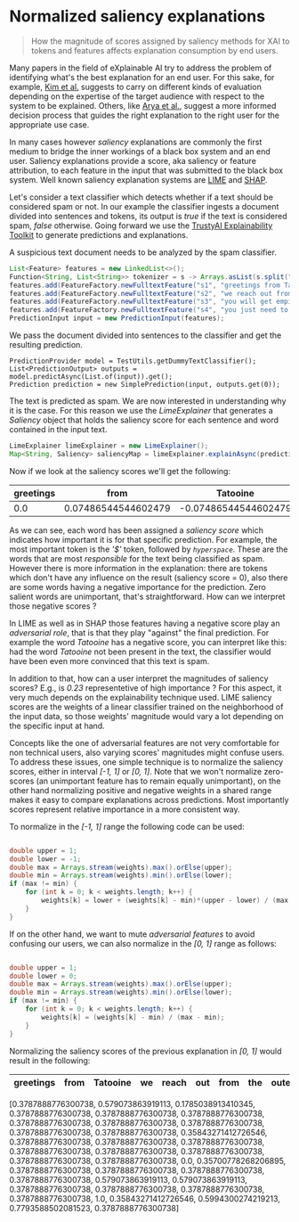 
# Normalized saliency explanations 
> How the magnitude of scores assigned by saliency methods for XAI to tokens and features affects explanation consumption by end users.

Many papers in the field of eXplainable AI try to address the problem of identifying what's the best explanation for an end user.
For this sake, for example, [Kim et al.](https://arxiv.org/pdf/1702.08608.pdf) suggests to carry on different kinds of evaluation depending on the expertise of the target audience with respect to the system to be explained.
Others, like [Arya et al.](https://arxiv.org/pdf/1909.03012.pdf), suggest a more informed decision process that guides the right explanation to the right user for the appropriate use case.

In many cases however _saliency_ explanations are commonly the first medium to bridge the inner workings of a black box system and an end user.
Saliency explanations provide a score, aka saliency or feature attribution, to each feature in the input that was submitted to the black box system.
Well known saliency explanation systems are [LIME](https://www.kdd.org/kdd2016/papers/files/rfp0573-ribeiroA.pdf) and [SHAP](https://arxiv.org/abs/1705.07874).

Let's consider a text classifier which detects whether if a text should be considered spam or not.
In our example the classifier ingests a document divided into sentences and tokens, its output is _true_ if the text is considered spam, _false_ otherwise.
Going forward we use the [TrustyAI Explainability Toolkit](https://arxiv.org/abs/2104.12717) to generate predictions and explanations.

A suspicious text document needs to be analyzed by the spam classifier.
```java
List<Feature> features = new LinkedList<>();
Function<String, List<String>> tokenizer = s -> Arrays.asList(s.split(" "));
features.add(FeatureFactory.newFulltextFeature("s1", "greetings from Tatooine", tokenizer));
features.add(FeatureFactory.newFulltextFeature("s2", "we reach out from the outer hem to announce you jave won the rebel prize", tokenizer));
features.add(FeatureFactory.newFulltextFeature("s3", "you will get empire credits for free", tokenizer));
features.add(FeatureFactory.newFulltextFeature("s4", "you just need to send us 100 $ for the hyperspace flight", tokenizer));
PredictionInput input = new PredictionInput(features);
```

We pass the document divided into sentences to the classifier and get the resulting prediction.

```
PredictionProvider model = TestUtils.getDummyTextClassifier();
List<PredictionOutput> outputs = model.predictAsync(List.of(input)).get();
Prediction prediction = new SimplePrediction(input, outputs.get(0));        
```

The text is predicted as spam. We are now interested in understanding why it is the case.
For this reason we use the _LimeExplainer_ that generates a _Saliency_ object that holds the saliency score for each sentence and word contained in the input text.

```java
LimeExplainer limeExplainer = new LimeExplainer();
Map<String, Saliency> saliencyMap = limeExplainer.explainAsync(prediction, model).get();
```

Now if we look at the saliency scores we'll get the following:

| greetings | from | Tatooine | we | reach | out | from | the | outer | hem | to | announce | you've | just | won | the | rebel | prize | you | will | get | empire | credits | for | free | you | just | need | to | send | us | 100 | $ | for | the | hyperspace | flight |
| --- | --- | --- | --- | --- | --- | --- | --- | --- | --- | --- | --- | --- | --- | --- | --- | --- | --- | --- | --- | --- | --- | --- | --- | --- | --- | --- | --- | --- | --- | --- | --- | --- | --- | --- | --- | --- |
| 0.0 | 0.07486544544602479 | -0.07486544544602479 | 0.0 | 0.0 | 0.0 | 0.0 | 0.0 | 0.0 | 0.0 | 0.0 | -0.0076090239036217455 | 0.0 | 0.0 | 0.0 | 0.0 | 0.0 | 0.0 | 0.0 | 0.0 | -0.14158923531517434 | -0.008141655576875267 | 0.0 | 0.0 | 0.0 | 0.0 | 0.07486544544602479 | 0.07486544544602479 | 0.0 | 0.0 | 0.0 | 0.0 | 0.23220536024169616 | -0.0076090239036217455 | 0.08247446934964653 | 0.1497308908920496 | 0.0 | 


As we can see, each word has been assigned a _saliency score_ which indicates how important it is for that specific prediction.
For example, the most important token is the _'$'_ token, followed by _`hyperspace`_. These are the words that are most _responsible_ for the text being classified as spam.
However there is more information in the explanation: there are tokens which don't have any influence on the result (saliency score = 0), also there are some words having a negative importance for the prediction.
Zero salient words are unimportant, that's straightforward.
How can we interpret those negative scores ? 

In LIME as well as in SHAP those features having a negative score play an _adversarial role_, that is that they play "against" the final prediction. 
For example the word _Tatooine_ has a negative score, you can interpret like this: had the word _Tatooine_ not been present in the text, the classifier would have been even more convinced that this text is spam.

In addition to that, how can a user interpret the magnitudes of saliency scores? E.g., is _0.23_ representetive of high importance ?
For this aspect, it very much depends on the explainability technique used. 
LIME saliency scores are the weights of a linear classifier trained on the neighborhood of the input data, so those weights' magnitude would vary a lot depending on the specific input at hand.

Concepts like the one of adversarial features are not very comfortable for non technical users, also varying scores' magnitudes might confuse users.
To address these issues, one simple technique is to normalize the saliency scores, either in interval _\[-1, 1\]_ or _\[0, 1\]_.
Note that we won't normalize zero-scores (an unimportant feature has to remain equally unimportant), on the other hand normalizing positive and negative weights in a shared range makes it easy to compare explanations across predictions.
Most importantly scores represent relative importance in a more consistent way.

To normalize in the _\[-1, 1\]_ range the following code can be used: 

```java

double upper = 1;
double lower = -1;
double max = Arrays.stream(weights).max().orElse(upper);
double min = Arrays.stream(weights).min().orElse(lower);
if (max != min) {
    for (int k = 0; k < weights.length; k++) {
        weights[k] = lower + (weights[k] - min)*(upper - lower) / (max - min);
    }
}

```



If on the other hand, we want to mute _adversarial features_ to avoid confusing our users, we can also normalize in the _\[0, 1\]_ range as follows:

```java

double upper = 1;
double lower = 0;
double max = Arrays.stream(weights).max().orElse(upper);
double min = Arrays.stream(weights).min().orElse(lower);
if (max != min) {
    for (int k = 0; k < weights.length; k++) {
        weights[k] = (weights[k] - min) / (max - min);
    }
}
```
Normalizing the saliency scores of the previous explanation in _\[0, 1\]_ would result in the following:

| greetings | from | Tatooine | we | reach | out | from | the | outer | hem | to | announce | you've | just | won | the | rebel | prize | you | will | get | empire | credits | for | free | you | just | need | to | send | us | 100 | $ | for | the | hyperspace | flight |
| --- | --- | --- | --- | --- | --- | --- | --- | --- | --- | --- | --- | --- | --- | --- | --- | --- | --- | --- | --- | --- | --- | --- | --- | --- | --- | --- | --- | --- | --- | --- | --- | --- | --- | --- | --- | --- |
[0.3787888776300738, 0.579073863919113, 0.1785038913410345, 0.3787888776300738, 0.3787888776300738, 0.3787888776300738, 0.3787888776300738, 0.3787888776300738, 0.3787888776300738, 0.3787888776300738, 0.3787888776300738, 0.35843271412726546, 0.3787888776300738, 0.3787888776300738, 0.3787888776300738, 0.3787888776300738, 0.3787888776300738, 0.3787888776300738, 0.3787888776300738, 0.3787888776300738, 0.0, 0.35700778268206895, 0.3787888776300738, 0.3787888776300738, 0.3787888776300738, 0.3787888776300738, 0.579073863919113, 0.579073863919113, 0.3787888776300738, 0.3787888776300738, 0.3787888776300738, 0.3787888776300738, 1.0, 0.35843271412726546, 0.5994300274219213, 0.7793588502081523, 0.3787888776300738] 

